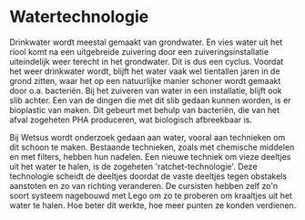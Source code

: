 # Watertechnologie
Drinkwater wordt meestal gemaakt van grondwater. En vies water uit het riool komt na een uitgebreide zuivering door een zuiveringsinstallatie uiteindelijk weer terecht in het grondwater. Dit is dus een cyclus. Voordat het weer drinkwater wordt, blijft het water vaak wel tientallen jaren in de grond zitten, waar het op een natuurlijke manier schoner wordt gemaakt door o.a. bacteriën. Bij het zuiveren van water in een installatie, blijft ook slib achter. Een van de dingen die met dit slib gedaan kunnen worden, is er bioplastic van maken. Dit gebeurt met behulp van bacteriën, die van het afval zogeheten PHA produceren, wat biologisch afbreekbaar is.

Bij Wetsus wordt onderzoek gedaan aan water, vooral aan technieken om dit schoon te maken. Bestaande technieken, zoals met chemische middelen en met filters, hebben hun nadelen. Een nieuwe techniek om vieze deeltjes uit het water te halen, is de zogeheten 'ratchet-technologie'. Deze technologie scheidt de deeltjes doordat de vaste deeltjes tegen obstakels aanstoten en zo van richting veranderen. De cursisten hebben zelf zo'n soort systeem nagebouwd met Lego om zo te proberen om kraaltjes uit het water te halen. Hoe beter dit werkte, hoe meer punten ze konden verdienen.
